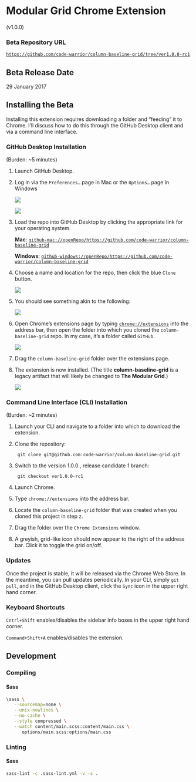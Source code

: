 # Modular Grid Chrome Extension
(v1.0.0)

### Beta Repository URL
[`https://github.com/code-warrior/column-baseline-grid/tree/ver1.0.0-rc1`](https://github.com/code-warrior/column-baseline-grid/tree/ver1.0.0-rc1)

## Beta Release Date
29 January 2017

## Installing the Beta
Installing this extension requires downloading a folder and “feeding” it to Chrome. I’ll discuss how to do this through the GitHub Desktop client and via a command line interface.

### GitHub Desktop Installation
(Burden: ~5 minutes)

1. Launch GitHub Desktop.
2. Log in via the `Preferences…` page in Mac or the `Options…` page in Windows

      ![](img/login-box--mac.png)

      ![](img/login-box--windows.png)

3. Load the repo into GitHub Desktop by clicking the appropriate link for your operating system.

   **Mac**: [`github-mac://openRepo/https://github.com/code-warrior/column-baseline-grid`](github-mac://openRepo/https://github.com/code-warrior/column-baseline-grid)

   **Windows**: [`github-windows://openRepo/https://github.com/code-warrior/column-baseline-grid`](github-windows://openRepo/https://github.com/code-warrior/column-baseline-grid)

4. Choose a name and location for the repo, then click the blue `Clone` button.

      ![](img/saving-repo.png)

5. You should see something akin to the following:

      ![](img/extension-loaded-into-github-desktop.png)

6. Open Chrome’s extensions page by typing [`chrome://extensions`](chrome://extensions) into the address bar, then open the folder into which you cloned the `column-baseline-grid` repo. In my case, it’s a folder called `GitHub`.

      ![](img/folder-and-browser.png)

7. Drag the `column-baseline-grid` folder over the extensions page.
8. The extension is now installed. (The title **column-baseline-grid** is a legacy artifact that will likely be changed to **The Modular Grid**.)

      ![](img/extension-installed.png)

### Command Line Interface (CLI) Installation
(Burden: ~2 minutes)

1. Launch your CLI and navigate to a folder into which to download the extension.
2. Clone the repository:

        git clone git@github.com:code-warrior/column-baseline-grid.git

3. Switch to the version 1.0.0., release candidate 1 branch:

        git checkout ver1.0.0-rc1

4. Launch Chrome.
5. Type `chrome://extensions` into the address bar.
6. Locate the `column-baseline-grid` folder that was created when you cloned this project in step `2`.
7. Drag the folder over the `Chrome Extensions` window.
8. A greyish, grid-like icon should now appear to the right of the address bar. Click it to toggle the grid on/off.

### Updates
Once the project is stable, it will be released via the Chrome Web Store. In the meantime, you can pull updates periodically. In your CLI, simply `git pull`, and in the GitHub Desktop client, click the `Sync` icon in the upper right hand corner.

### Keyboard Shortcuts
`Cntrl+Shift` enables/disables the sidebar info boxes in the upper right hand corner.

`Command+Shift+A` enables/disables the extension.

## Development

### Compiling

#### Sass
````bash
\sass \
   --sourcemap=none \
   --unix-newlines \
   --no-cache \
   --style compressed \
   --watch content/main.scss:content/main.css \
      options/main.scss:options/main.css
````

### Linting

#### Sass
````bash
sass-lint -c .sass-lint.yml -v -s .
````
